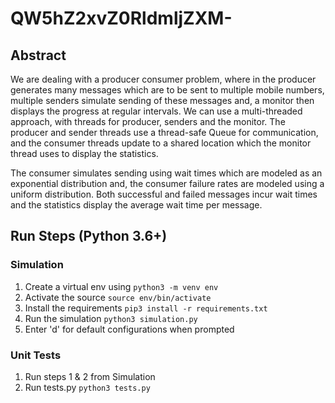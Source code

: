 # QW5hZ2xvZ0RldmljZXM-
## Abstract
We are dealing with a producer consumer problem, where in the producer generates many messages which are to be sent to multiple mobile numbers, multiple senders simulate sending of these messages and, a monitor then displays the progress at regular intervals. We can use a multi-threaded approach, with threads for producer, senders and the monitor. The producer and sender threads use a thread-safe Queue for communication, and the consumer threads update to a shared location which the monitor thread uses to display the statistics.  

The consumer simulates sending using wait times which are modeled as an exponential distribution and, the consumer failure rates are modeled using a uniform distribution. Both successful and failed messages incur wait times and the statistics display the average wait time per message.

## Run Steps (Python 3.6+)
### Simulation
1) Create a virtual env using `python3 -m venv env`
2) Activate the source `source env/bin/activate`
3) Install the requirements `pip3 install -r requirements.txt`
4) Run the simulation `python3 simulation.py`
5) Enter 'd' for default configurations when prompted

### Unit Tests
1) Run steps 1 & 2 from Simulation
2) Run tests.py `python3 tests.py`